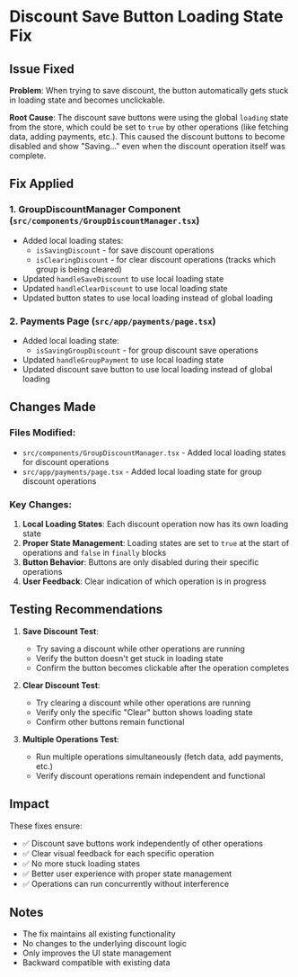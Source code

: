 # Discount Save Button Loading State Fix

## Issue Fixed

**Problem**: When trying to save discount, the button automatically gets stuck in loading state and becomes unclickable.

**Root Cause**: The discount save buttons were using the global `loading` state from the store, which could be set to `true` by other operations (like fetching data, adding payments, etc.). This caused the discount buttons to become disabled and show "Saving..." even when the discount operation itself was complete.

## Fix Applied

### 1. **GroupDiscountManager Component** (`src/components/GroupDiscountManager.tsx`)
- Added local loading states:
  - `isSavingDiscount` - for save discount operations
  - `isClearingDiscount` - for clear discount operations (tracks which group is being cleared)
- Updated `handleSaveDiscount` to use local loading state
- Updated `handleClearDiscount` to use local loading state
- Updated button states to use local loading instead of global loading

### 2. **Payments Page** (`src/app/payments/page.tsx`)
- Added local loading state:
  - `isSavingGroupDiscount` - for group discount save operations
- Updated `handleGroupPayment` to use local loading state
- Updated discount save button to use local loading instead of global loading

## Changes Made

### Files Modified:
- `src/components/GroupDiscountManager.tsx` - Added local loading states for discount operations
- `src/app/payments/page.tsx` - Added local loading state for group discount operations

### Key Changes:
1. **Local Loading States**: Each discount operation now has its own loading state
2. **Proper State Management**: Loading states are set to `true` at the start of operations and `false` in `finally` blocks
3. **Button Behavior**: Buttons are only disabled during their specific operations
4. **User Feedback**: Clear indication of which operation is in progress

## Testing Recommendations

1. **Save Discount Test**:
   - Try saving a discount while other operations are running
   - Verify the button doesn't get stuck in loading state
   - Confirm the button becomes clickable after the operation completes

2. **Clear Discount Test**:
   - Try clearing a discount while other operations are running
   - Verify only the specific "Clear" button shows loading state
   - Confirm other buttons remain functional

3. **Multiple Operations Test**:
   - Run multiple operations simultaneously (fetch data, add payments, etc.)
   - Verify discount operations remain independent and functional

## Impact

These fixes ensure:
- ✅ Discount save buttons work independently of other operations
- ✅ Clear visual feedback for each specific operation
- ✅ No more stuck loading states
- ✅ Better user experience with proper state management
- ✅ Operations can run concurrently without interference

## Notes

- The fix maintains all existing functionality
- No changes to the underlying discount logic
- Only improves the UI state management
- Backward compatible with existing data
